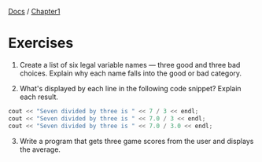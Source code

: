 [Docs](../../docs/) / [Chapter1](../)
# Exercises

1. Create a list of six legal variable names — three good and three bad choices. Explain why each name falls into the good or bad category.

2. What's displayed by each line in the following code snippet? Explain each result.

```cpp
cout << "Seven divided by three is " << 7 / 3 << endl;
cout << "Seven divided by three is " << 7.0 / 3 << endl;
cout << "Seven divided by three is " << 7.0 / 3.0 << endl;
```

3. Write a program that gets three game scores from the user and displays the average.
